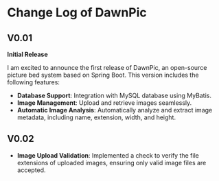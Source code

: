 # Change Log of DawnPic

## V0.01

**Initial Release**

I am excited to announce the first release of DawnPic, an open-source picture bed system based on Spring Boot. This version includes the following features:

- **Database Support**: Integration with MySQL database using MyBatis.
- **Image Management**: Upload and retrieve images seamlessly.
- **Automatic Image Analysis**: Automatically analyze and extract image metadata, including name, extension, width, and height.

## V0.02

- **Image Upload Validation**: Implemented a check to verify the file extensions of uploaded images, ensuring only valid image files are accepted.
